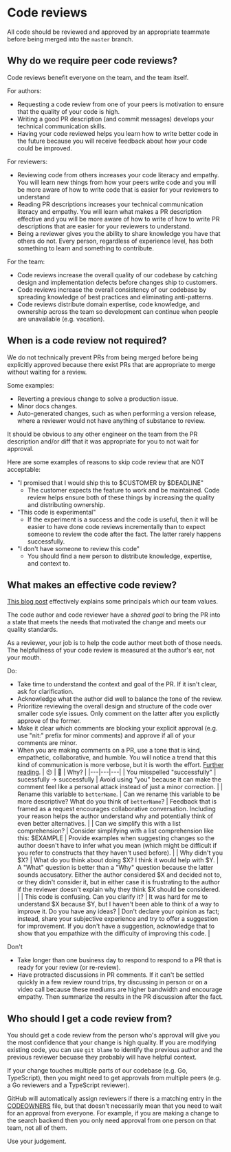 # Code reviews

All code should be reviewed and approved by an appropriate teammate before being merged into the `master` branch.

## Why do we require peer code reviews?

Code reviews benefit everyone on the team, and the team itself.

For authors:

- Requesting a code review from one of your peers is motivation to ensure that the quality of your code is high.
- Writing a good PR description (and commit messages) develops your technical communication skills.
- Having your code reviewed helps you learn how to write better code in the future because you will receive feedback about how your code could be improved.

For reviewers:

- Reviewing code from others increases your code literacy and empathy. You will learn new things from how your peers write code and you will be more aware of how to write code that is easier for your reviewers to understand
- Reading PR descriptions increases your technical communication literacy and empathy. You will learn what makes a PR description effective and you will be more aware of how to write of how to write PR descriptions that are easier for your reviewers to understand.
- Being a reviewer gives you the ability to share knowledge you have that others do not. Every person, regardless of experience level, has both something to learn and something to contribute.

For the team:

- Code reviews increase the overall quality of our codebase by catching design and implementation defects before changes ship to customers.
- Code reviews increase the overall consistency of our codebase by spreading knowledge of best practices and eliminating anti-patterns.
- Code reviews distribute domain expertise, code knowledge, and ownership across the team so development can continue when people are unavailable (e.g. vacation).

## When is a code review not required?

We do not technically prevent PRs from being merged before being explicitly approved because there exist PRs that are appropriate to merge without waiting for a review.

Some examples:

- Reverting a previous change to solve a production issue.
- Minor docs changes.
- Auto-generated changes, such as when performing a version release, where a reviewer would not have anything of substance to review.

It should be obvious to any other engineer on the team from the PR description and/or diff that it was appropriate for you to not wait for approval.

Here are some examples of reasons to skip code review that are NOT acceptable:

- "I promised that I would ship this to $CUSTOMER by $DEADLINE"
    - The customer expects the feature to work and be maintained. Code review helps ensure both of these things by increasing the quality and distributing ownership.
- "This code is experimental"
    - If the experiment is a success and the code is useful, then it will be easier to have done code reviews incrementally than to expect someone to review the code after the fact. The latter rarely happens successfully.
- "I don't have someone to review this code"
    - You should find a new person to distribute knowledge, expertise, and context to.

## What makes an effective code review?

[This blog post](https://medium.com/@schrockn/on-code-reviews-b1c7c94d868c) effectively explains some principals which our team values.

The code author and code reviewer have a _shared goal_ to bring the PR into a state that meets the needs that motivated the change and meets our quality standards.

As a reviewer, your job is to help the code author meet both of those needs. The helpfullness of your code review is measured at the author's ear, not your mouth.

Do:

- Take time to understand the context and goal of the PR. If it isn't clear, ask for clarification.
- Acknowledge what the author did well to balance the tone of the review.
- Prioritize reviewing the overall design and structure of the code over smaller code syle issues. Only comment on the latter after you explictly approve of the former.
- Make it clear which comments are blocking your explicit approval (e.g. use "nit:" prefix for minor comments) and approve if all of your comments are minor.
- When you are making comments on a PR, use a tone that is kind, empathetic, collaborative, and humble. You will notice a trend that this kind of communication is more verbose, but it is worth the effort. [Further reading](https://mtlynch.io/human-code-reviews-1/).
    | 😕 | 🤗 | Why? |
    |---|---|---|
    | You misspelled "successfully" | sucessfully -> successfully | Avoid using "you" because it can make the comment feel like a personal attack instead of just a minor correction. |
    | Rename this variable to `betterName`. | Can we rename this variable to be more descriptive? What do you think of `betterName`? | Feedback that is framed as a request encourages collaborative conversation. Including your reason helps the author understand why and potentially think of even better alternatives. |
    | Can we simplify this with a list comprehension? | Consider simplifying with a list comprehension like this: $EXAMPLE | Provide examples when suggesting changes so the author doesn't have to infer what you mean (which might be difficult if you refer to constructs that they haven't used before). |
    | Why didn't you $X? | What do you think about doing $X? I think it would help with $Y. | A "What" question is better than a "Why" question because the latter sounds accusatory. Either the author considered $X and decided not to, or they didn't consider it, but in either case it is frustrating to the author if the reviewer doesn't explain why they think $X should be considered. |
    | This code is confusing. Can you clarify it? | It was hard for me to understand $X because $Y, but I haven't been able to think of a way to improve it. Do you have any ideas? | Don't declare your opinion as fact; instead, share your subjective experience and try to offer a suggestion for improvement. If you don't have a suggestion, acknowledge that to show that you empathize with the difficulty of improving this code. | 

Don't

- Take longer than one business day to respond to respond to a PR that is ready for your review (or re-review).
- Have protracted discussions in PR comments. If it can't be settled quickly in a few review round trips, try discussing in person or on a video call because these mediums are higher bandwidth and encourage empathy. Then summarize the results in the PR discussion after the fact.

## Who should I get a code review from?

You should get a code review from the person who's approval will give you the most confidence that your change is high quality. If you are modifying existing code, you can use `git blame` to identify the previous author and the previous reviewer becuase they probably will have helpful context.

If your change touches multiple parts of our codebase (e.g. Go, TypeScript), then you might need to get approvals from multiple peers (e.g. a Go reviewers and a TypeScript reviewer).

GitHub will automatically assign reviewers if there is a matching entry in the [CODEOWNERS](https://sourcegraph.com/github.com/sourcegraph/sourcegraph/-/blob/.github/CODEOWNERS) file, but that doesn't necessarily mean that you need to wait for an approval from everyone. For example, if you are making a change to the search backend then you only need approval from one person on that team, not all of them.

Use your judgement.
